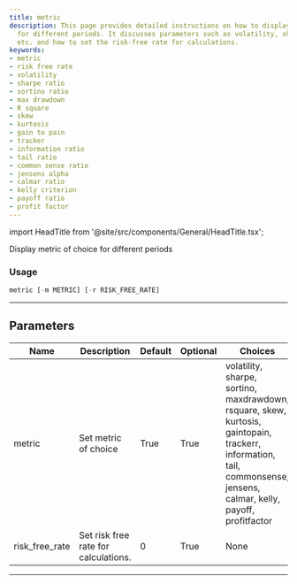 ```yaml
---
title: metric
description: This page provides detailed instructions on how to display a chosen metric
  for different periods. It discusses parameters such as volatility, sharpe, sortino,
  etc. and how to set the risk-free rate for calculations.
keywords:
- metric
- risk free rate
- volatility
- sharpe ratio
- sortino ratio
- max drawdown
- R square
- skew
- kurtosis
- gain to pain
- tracker
- information ratio
- tail ratio
- common sense ratio
- jensens alpha
- calmar ratio
- kelly criterion
- payoff ratio
- profit factor
---
```


import HeadTitle from '@site/src/components/General/HeadTitle.tsx';

<HeadTitle title="portfolio /metric - Reference | OpenBB Terminal Docs" />

Display metric of choice for different periods

### Usage

```python
metric [-m METRIC] [-r RISK_FREE_RATE]
```

---

## Parameters

| Name | Description | Default | Optional | Choices |
| ---- | ----------- | ------- | -------- | ------- |
| metric | Set metric of choice | True | True | volatility, sharpe, sortino, maxdrawdown, rsquare, skew, kurtosis, gaintopain, trackerr, information, tail, commonsense, jensens, calmar, kelly, payoff, profitfactor |
| risk_free_rate | Set risk free rate for calculations. | 0 | True | None |

---
